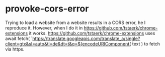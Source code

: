 # provoke-cors-error
Trying to load a website from a website results in a CORS error, he I reproduce it.
However, when I do it in https://github.com/tstaerk/chrome-extensions it works.
https://github.com/tstaerk/chrome-extensions uses await fetch(
      `https://translate.googleapis.com/translate_a/single?client=gtx&sl=auto&tl=de&dt=t&q=${encodeURIComponent(
        text
      )
  to fetch via https.

